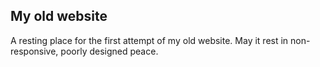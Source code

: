 ## My old website

A resting place for the first attempt of my old website. May it rest in non-responsive, poorly designed peace.
